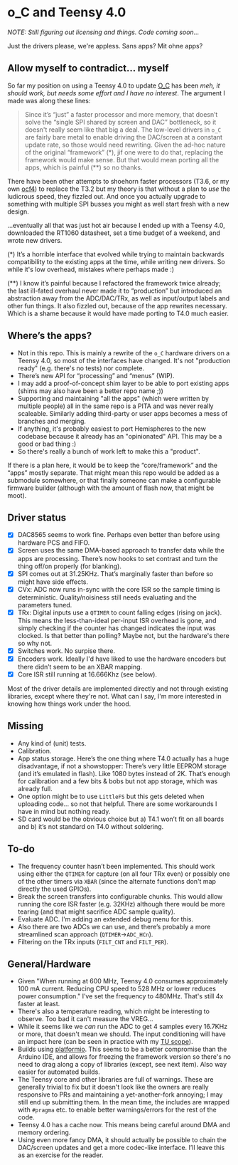 # o\_C and Teensy 4.0

_NOTE: Still figuring out licensing and things. Code coming soon..._

Just the drivers please, we're appless. Sans apps? Mit ohne apps?

## Allow myself to contradict... myself
So far my position on using a Teensy 4.0 to update [O_C](https://github.com/patrickdowling/O_C) has been _meh, it should work, but needs some effort and I have no interest_.
The argument I made was along these lines:

> Since it’s “just” a faster processor and more memory, that doesn’t solve the “single SPI shared by screen and DAC” bottleneck, so it doesn't really seem like that big a deal. The low-level drivers in `o_C` are fairly bare metal to enable driving the DAC/screen at a constant update rate, so those would need rewriting. Given the ad-hoc nature of the original “framework” (\*), jif one were to do that, replacing the framework would make sense. But that would mean porting all the apps, which is painful (\*\*) so no thanks.

There have been other attempts to shoehorn faster processors (T3.6, or my own [ocf4](https://github.com/patrickdowling/oCf4)) to replace the T3.2 but my theory is that without a plan to _use_ the ludicrous speed, they fizzled out. And once you actually upgrade to something with multiple SPI busses you might as well start fresh with a new design.

...eventually all that was just hot air because I ended up with a Teensy 4.0, downloaded the RT1060 datasheet, set a time budget of a weekend, and wrote new drivers.

(\*) It’s a horrible interface that evolved while trying to maintain backwards compatibility to the existing apps at the time, while writing new drivers. So while it's low overhead, mistakes where perhaps made :)

(\*\*) I know it’s painful because I refactored the framework twice already; the last ill-fated overhaul never made it to “production” but introduced an abstraction away from the ADC/DAC/TRx, as well as input/output labels and other fun things. It also fizzled out, because of the app rewrites necessary. Which is a shame because it would have made porting to T4.0 much easier.

## Where’s the apps?
- Not in this repo. This is mainly a rewrite of the `o_C` hardware drivers on a Teensy 4.0, so most of the interfaces have changed. It's not "production ready" (e.g. there's no tests) nor complete. 
- There’s new API for “processing” and “menus” (WIP).
- I may add a proof-of-concept shim layer to be able to port existing apps (shims may also have been a better repo name ;))
- Supporting and maintaining "all the apps" (which were written by multiple people) all in the same repo is a PITA and was never really scaleable. Similarly adding third-party or user apps becomes a mess of branches and merging.
- If anything, it's probably easiest to port Hemispheres to the new codebase because it already has an "opinionated" API. This may be a good or bad thing :)
- So there's really a bunch of work left to make this a "product".

If there is a plan here, it would be to keep the “core/framework” and the “apps” mostly separate. That might mean this repo would be added as a submodule somewhere, or that finally someone can make a configurable firmware builder (although with the amount of flash now, that might be moot). 

## Driver status
- [x] DAC8565 seems to work fine. Perhaps even better than before using hardware PCS and FIFO.
- [x] Screen uses the same DMA-based approach to transfer data while the apps are processing. There’s now hooks to set contrast and turn the thing off/on properly (for blanking).
- [x] SPI comes out at 31.25KHz. That’s marginally faster than before so might have side effects.
- [x] CVx: ADC now runs in-sync with the core ISR so the sample timing is deterministic. Quality/noisiness still needs evaluating and the parameters tuned.
- [x] TRx: Digital inputs use a `QTIMER` to count falling edges (rising on jack). This means the less-than-ideal per-input ISR overhead is gone, and simply checking if the counter has changed indicates the input was clocked. Is that better than polling? Maybe not, but the hardware's there so why not.
- [x] Switches work. No surpise there.
- [x] Encoders work. Ideally I'd have liked to use the hardware encoders but there didn’t seem to be an XBAR mapping.
- [x] Core ISR still running at 16.666Khz (see below).

Most of the driver details are implemented directly and not through existing libraries, except where they're not. What can I say, I'm more interested in knowing how things work under the hood.

## Missing
- Any kind of (unit) tests.
- Calibration.
- App status storage. Here’s the one thing where T4.0 actually has a huge disadvantage, if not a showstopper: There’s very little EEPROM storage (and it’s emulated in flash). Like 1080 bytes instead of 2K. That’s enough for calibration and a few bits & bobs but not app storage, which was already full.
- One option might be to use `LittleFS` but this gets deleted when uploading code... so not that helpful. There are some workarounds I have in mind but nothing ready.
- SD card would be the obvious choice but a) T4.1 won’t fit on all boards and b) it’s not standard on T4.0 without soldering.

## To-do
- The frequency counter hasn’t been implemented. This should work using either the `QTIMER` for capture (on all four TRx even) or possibly one of the other timers via `XBAR` (since the alternate functions don't map directly the used GPIOs).
- Break the screen transfers into configurable chunks. This would allow running the core ISR faster (e.g. 32KHz) although there would be more tearing (and that might sacrifice ADC sample quality).
- Evaluate ADC. I'm adding an extended debug menu for this.
- Also there are two ADCs we can use, and there’s probably a more streamlined scan approach (`QTIMER`->`ADC_HCn`).
- Filtering on the TRx inputs (`FILT_CNT` and `FILT_PER`).

## General/Hardware
- Given "When running at 600 MHz, Teensy 4.0 consumes approximately 100 mA current. Reducing CPU speed to 528 MHz or lower reduces power consumption." I’ve set the frequency to 480MHz. That's still 4x faster at least.
- There's also a temperature reading, which might be interesting to observe. Too bad it can't measure the VREG...
- While it seems like we *can* run the ADC to get 4 samples every 16.7KHz or more, that doesn't mean we should. The input conditioning will have an impact here (can be seen in practice with my [TU scope](https://github.com/patrickdowling/temps_utile-/wiki/APP:-silloscope)).
- Builds using [platformio](https://platformio.org/). This seems to be a better compromise than the Arduino IDE, and allows for freezing the framework version so there's no need to drag along a copy of libraries (except, see next item). Also way easier for automated builds.
- The Teensy core and other libraries are full of warnings. These are generally trivial to fix but it doesn't look like the owners are really responsive to PRs and maintaining a yet-another-fork annoying; I may still end up submitting them. In the mean time, the includes are wrapped with `#pragma` etc. to enable better warnings/errors for the rest of the code.
- Teensy 4.0 has a cache now. This means being careful around DMA and memory ordering.
- Using even more fancy DMA, it should actually be possible to chain the DAC/screen updates and get a more codec-like interface. I’ll leave this as an exercise for the reader.
